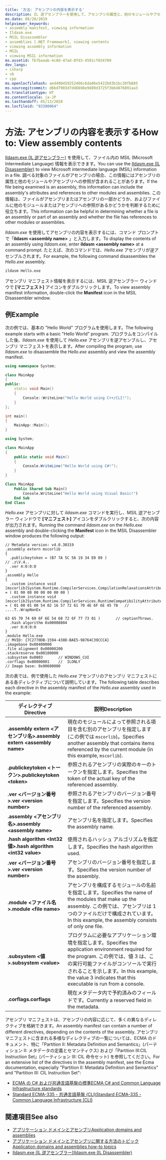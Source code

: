 ```yaml
---
title: '方法: アセンブリの内容を表示する'
description: IL 逆アセンブラーを使用して、アセンブリの属性と、他のモジュールやアセンブリへの参照を表示できます。
ms.date: 08/20/2019
helpviewer_keywords:
- assembly manifest, viewing information
- Ildasm.exe
- MSIL Disassembler
- assemblies [.NET Framework], viewing contents
- viewing assembly information
- MSIL
- viewing MSIL information
ms.assetid: fb7baaab-4c0d-47ad-8fd3-4591cf834709
dev_langs:
- csharp
- vb
- cpp
ms.openlocfilehash: aed490459252466c6da06e5422b83b1bc20fb885
ms.sourcegitcommit: d6bd7903d7d46698e9d89d3725f3bb4876891aa3
ms.translationtype: HT
ms.contentlocale: ja-JP
ms.lasthandoff: 05/13/2020
ms.locfileid: "83380064"
---
```

# <a name="how-to-view-assembly-contents"></a><span data-ttu-id="b90ee-103">方法: アセンブリの内容を表示する</span><span class="sxs-lookup"><span data-stu-id="b90ee-103">How to: View assembly contents</span></span>

<span data-ttu-id="b90ee-104">[Ildasm.exe (IL 逆アセンブラー)](../../framework/tools/ildasm-exe-il-disassembler.md) を使用して、ファイル内の MSIL (Microsoft Intermediate Language) 情報を表示できます。</span><span class="sxs-lookup"><span data-stu-id="b90ee-104">You can use the [Ildasm.exe (IL Disassembler)](../../framework/tools/ildasm-exe-il-disassembler.md) to view Microsoft intermediate language (MSIL) information in a file.</span></span> <span data-ttu-id="b90ee-105">調べる対象のファイルがアセンブリの場合、この情報にはアセンブリの属性と他のモジュールやアセンブリへの参照が含まれることがあります。</span><span class="sxs-lookup"><span data-stu-id="b90ee-105">If the file being examined is an assembly, this information can include the assembly's attributes and references to other modules and assemblies.</span></span> <span data-ttu-id="b90ee-106">この情報は、ファイルがアセンブリまたはアセンブリの一部かどうか、およびファイルに他のモジュールまたはアセンブリへの参照があるかどうかを判断するために役立ちます。</span><span class="sxs-lookup"><span data-stu-id="b90ee-106">This information can be helpful in determining whether a file is an assembly or part of an assembly and whether the file has references to other modules or assemblies.</span></span>

<span data-ttu-id="b90ee-107">*Ildasm.exe* を使用してアセンブリの内容を表示するには、コマンド プロンプトで「**ildasm \<assembly name>** 」と入力します。</span><span class="sxs-lookup"><span data-stu-id="b90ee-107">To display the contents of an assembly using *Ildasm.exe*, enter **ildasm \<assembly name>** at a command prompt.</span></span> <span data-ttu-id="b90ee-108">たとえば、次のコマンドでは、*Hello.exe* アセンブリが逆アセンブルされます。</span><span class="sxs-lookup"><span data-stu-id="b90ee-108">For example, the following command disassembles the *Hello.exe* assembly.</span></span>

```cmd
ildasm Hello.exe
```

<span data-ttu-id="b90ee-109">アセンブリ マニフェスト情報を表示するには、MSIL 逆アセンブラー ウィンドウで **[マニフェスト]** アイコンをダブルクリックします。</span><span class="sxs-lookup"><span data-stu-id="b90ee-109">To view assembly manifest information, double-click the **Manifest** icon in the MSIL Disassembler window.</span></span>

## <a name="example"></a><span data-ttu-id="b90ee-110">例</span><span class="sxs-lookup"><span data-stu-id="b90ee-110">Example</span></span>

<span data-ttu-id="b90ee-111">次の例では、基本の "Hello World" プログラムを使用します。</span><span class="sxs-lookup"><span data-stu-id="b90ee-111">The following example starts with a basic "Hello World" program.</span></span> <span data-ttu-id="b90ee-112">プログラムをコンパイルした後、*Ildasm.exe* を使用して *Hello.exe* アセンブリを逆アセンブルし、アセンブリ マニフェストを表示します。</span><span class="sxs-lookup"><span data-stu-id="b90ee-112">After compiling the program, use *Ildasm.exe* to disassemble the *Hello.exe* assembly and view the assembly manifest.</span></span>

```cpp
using namespace System;

class MainApp
{
public:
    static void Main()
    {
        Console::WriteLine("Hello World using C++/CLI!");
    }
};

int main()
{
    MainApp::Main();
}
```

```csharp
using System;

class MainApp
{
    public static void Main()
    {
        Console.WriteLine("Hello World using C#!");
    }
}
```

```vb
Class MainApp
    Public Shared Sub Main()
        Console.WriteLine("Hello World using Visual Basic!")
    End Sub
End Class
```

<span data-ttu-id="b90ee-113">*Hello.exe* アセンブリに対して *ildasm.exe* コマンドを実行し、MSIL 逆アセンブラー ウィンドウで **[マニフェスト]** アイコンをダブルクリックすると、次の内容が出力されます。</span><span class="sxs-lookup"><span data-stu-id="b90ee-113">Running the command *ildasm.exe* on the *Hello.exe* assembly and double-clicking the **Manifest** icon in the MSIL Disassembler window produces the following output:</span></span>

```output
// Metadata version: v4.0.30319
.assembly extern mscorlib
{
  .publickeytoken = (B7 7A 5C 56 19 34 E0 89 )                         // .z\V.4..
  .ver 4:0:0:0
}
.assembly Hello
{
  .custom instance void [mscorlib]System.Runtime.CompilerServices.CompilationRelaxationsAttribute::.ctor(int32) = ( 01 00 08 00 00 00 00 00 )
  .custom instance void [mscorlib]System.Runtime.CompilerServices.RuntimeCompatibilityAttribute::.ctor() = ( 01 00 01 00 54 02 16 57 72 61 70 4E 6F 6E 45 78   // ....T..WrapNonEx
                                                                                                             63 65 70 74 69 6F 6E 54 68 72 6F 77 73 01 )       // ceptionThrows.
  .hash algorithm 0x00008004
  .ver 0:0:0:0
}
.module Hello.exe
// MVID: {7C2770DB-1594-438D-BAE5-98764C39CCCA}
.imagebase 0x00400000
.file alignment 0x00000200
.stackreserve 0x00100000
.subsystem 0x0003       // WINDOWS_CUI
.corflags 0x00000001    //  ILONLY
// Image base: 0x00600000
```

<span data-ttu-id="b90ee-114">次の表では、例で使用した *Hello.exe* アセンブリのアセンブリ マニフェストにある各ディレクティブについて説明しています。</span><span class="sxs-lookup"><span data-stu-id="b90ee-114">The following table describes each directive in the assembly manifest of the *Hello.exe* assembly used in the example:</span></span>

|<span data-ttu-id="b90ee-115">ディレクティブ</span><span class="sxs-lookup"><span data-stu-id="b90ee-115">Directive</span></span>|<span data-ttu-id="b90ee-116">説明</span><span class="sxs-lookup"><span data-stu-id="b90ee-116">Description</span></span>|
|---------------|-----------------|
|<span data-ttu-id="b90ee-117">**.assembly extern \<アセンブリ名>**</span><span class="sxs-lookup"><span data-stu-id="b90ee-117">**.assembly extern \<assembly name>**</span></span>|<span data-ttu-id="b90ee-118">現在のモジュールによって参照される項目を含む別のアセンブリを指定します (この例では `mscorlib`)。</span><span class="sxs-lookup"><span data-stu-id="b90ee-118">Specifies another assembly that contains items referenced by the current module (in this example, `mscorlib`).</span></span>|
|<span data-ttu-id="b90ee-119">**.publickeytoken \<トークン>**</span><span class="sxs-lookup"><span data-stu-id="b90ee-119">**.publickeytoken \<token>**</span></span>|<span data-ttu-id="b90ee-120">参照されるアセンブリの実際のキーのトークンを指定します。</span><span class="sxs-lookup"><span data-stu-id="b90ee-120">Specifies the token of the actual key of the referenced assembly.</span></span>|
|<span data-ttu-id="b90ee-121">**.ver \<バージョン番号>**</span><span class="sxs-lookup"><span data-stu-id="b90ee-121">**.ver \<version number>**</span></span>|<span data-ttu-id="b90ee-122">参照されるアセンブリのバージョン番号を指定します。</span><span class="sxs-lookup"><span data-stu-id="b90ee-122">Specifies the version number of the referenced assembly.</span></span>|
|<span data-ttu-id="b90ee-123">**.assembly \<アセンブリ名>**</span><span class="sxs-lookup"><span data-stu-id="b90ee-123">**.assembly \<assembly name>**</span></span>|<span data-ttu-id="b90ee-124">アセンブリ名を指定します。</span><span class="sxs-lookup"><span data-stu-id="b90ee-124">Specifies the assembly name.</span></span>|
|<span data-ttu-id="b90ee-125">**.hash algorithm \<Int32 値>**</span><span class="sxs-lookup"><span data-stu-id="b90ee-125">**.hash algorithm \<int32 value>**</span></span>|<span data-ttu-id="b90ee-126">使用されるハッシュ アルゴリズムを指定します。</span><span class="sxs-lookup"><span data-stu-id="b90ee-126">Specifies the hash algorithm used.</span></span>|
|<span data-ttu-id="b90ee-127">**.ver \<バージョン番号>**</span><span class="sxs-lookup"><span data-stu-id="b90ee-127">**.ver \<version number>**</span></span>|<span data-ttu-id="b90ee-128">アセンブリのバージョン番号を指定します。</span><span class="sxs-lookup"><span data-stu-id="b90ee-128">Specifies the version number of the assembly.</span></span>|
|<span data-ttu-id="b90ee-129">**.module \<ファイル名>**</span><span class="sxs-lookup"><span data-stu-id="b90ee-129">**.module \<file name>**</span></span>|<span data-ttu-id="b90ee-130">アセンブリを構成するモジュールの名前を指定します。</span><span class="sxs-lookup"><span data-stu-id="b90ee-130">Specifies the name of the modules that make up the assembly.</span></span> <span data-ttu-id="b90ee-131">この例では、アセンブリは 1 つのファイルだけで構成されています。</span><span class="sxs-lookup"><span data-stu-id="b90ee-131">In this example, the assembly consists of only one file.</span></span>|
|<span data-ttu-id="b90ee-132">**.subsystem \<値>**</span><span class="sxs-lookup"><span data-stu-id="b90ee-132">**.subsystem \<value>**</span></span>|<span data-ttu-id="b90ee-133">プログラムに必要なアプリケーション環境を指定します。</span><span class="sxs-lookup"><span data-stu-id="b90ee-133">Specifies the application environment required for the program.</span></span> <span data-ttu-id="b90ee-134">この例では、値 3 は、この実行可能ファイルがコンソールで実行されることを示します。</span><span class="sxs-lookup"><span data-stu-id="b90ee-134">In this example, the value 3 indicates that this executable is run from a console.</span></span>|
|<span data-ttu-id="b90ee-135">**.corflags**</span><span class="sxs-lookup"><span data-stu-id="b90ee-135">**.corflags**</span></span>|<span data-ttu-id="b90ee-136">現在メタデータ内で予約済みのフィールドです。</span><span class="sxs-lookup"><span data-stu-id="b90ee-136">Currently a reserved field in the metadata.</span></span>|

<span data-ttu-id="b90ee-137">アセンブリ マニフェストは、アセンブリの内容に応じて、多くの異なるディレクティブを格納できます。</span><span class="sxs-lookup"><span data-stu-id="b90ee-137">An assembly manifest can contain a number of different directives, depending on the contents of the assembly.</span></span> <span data-ttu-id="b90ee-138">アセンブリ マニフェストに含まれる多様なディレクティブの一覧については、ECMA のドキュメント、特に「Partition II: Metadata Definition and Semantics」(パーティション II: メタデータの定義とセマンティクス) および「Partition III:CIL Instruction Set」(パーティション III: CIL 命令セット) を参照してください。</span><span class="sxs-lookup"><span data-stu-id="b90ee-138">For an extensive list of the directives in the assembly manifest, see the Ecma documentation, especially "Partition II: Metadata Definition and Semantics" and "Partition III: CIL Instruction Set":</span></span>

- [<span data-ttu-id="b90ee-139">ECMA の C# および共通言語基盤の標準</span><span class="sxs-lookup"><span data-stu-id="b90ee-139">ECMA C# and Common Language Infrastructure standards</span></span>](../components.md#applicable-standards)
- [<span data-ttu-id="b90ee-140">Standard ECMA-335 - 共通言語基盤 (CLI)</span><span class="sxs-lookup"><span data-stu-id="b90ee-140">Standard ECMA-335 - Common Language Infrastructure (CLI)</span></span>](http://www.ecma-international.org/publications/standards/Ecma-335.htm)

## <a name="see-also"></a><span data-ttu-id="b90ee-141">関連項目</span><span class="sxs-lookup"><span data-stu-id="b90ee-141">See also</span></span>

- [<span data-ttu-id="b90ee-142">アプリケーション ドメインとアセンブリ</span><span class="sxs-lookup"><span data-stu-id="b90ee-142">Application domains and assemblies</span></span>](../../framework/app-domains/application-domains.md#application-domains-and-assemblies)
- [<span data-ttu-id="b90ee-143">アプリケーション ドメインとアセンブリに関する方法のトピック</span><span class="sxs-lookup"><span data-stu-id="b90ee-143">Application domains and assemblies how-to topics</span></span>](../../framework/app-domains/application-domains-and-assemblies-how-to-topics.md)
- [<span data-ttu-id="b90ee-144">Ildasm.exe (IL 逆アセンブラー)</span><span class="sxs-lookup"><span data-stu-id="b90ee-144">Ildasm.exe (IL Disassembler)</span></span>](../../framework/tools/ildasm-exe-il-disassembler.md)
